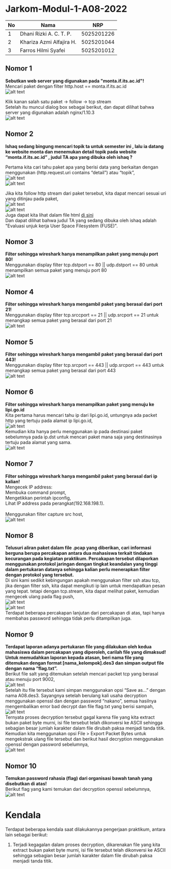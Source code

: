 # Jarkom-Modul-1-A08-2022

| **No** | **Nama**                   | **NRP**    |
| ------ | -------------------------- | ---------- |
| 1      | Dhani Rizki A. C. T. P.    | 5025201226 |
| 2      | Khariza Azmi Alfajira H.   | 5025201044 |
| 3      | Farros Hilmi Syafei        | 5025201012 |


## **Nomor 1**
**Sebutkan web server yang digunakan pada "monta.if.its.ac.id"!** <br>
Mencari paket dengan filter http.host == monta.if.its.ac.id <br>
![alt text](https://github.com/farroshsy/Jarkom-Modul-1-A08-2022/blob/main/assets%20modul%201/No.1/1a.png) <br>

Klik kanan salah satu paket → follow → tcp stream <br>
Setelah itu muncul dialog box sebagai berikut, dan dapat dilihat bahwa server yang digunakan adalah nginx/1.10.3 <br>
![alt text](https://github.com/farroshsy/Jarkom-Modul-1-A08-2022/blob/main/assets%20modul%201/No.1/1b.png) <br>


## **Nomor 2**
**Ishaq sedang bingung mencari topik ta untuk semester ini , lalu ia datang ke website monta dan menemukan detail topik pada website “monta.if.its.ac.id” , judul TA apa yang dibuka oleh ishaq ?** <br>

Pertama kita cari tahu paket apa yang berisi data yang berkaitan dengan menggunakan (http.request.uri contains “detail”) atau “topik”, <br>
![alt text](https://github.com/farroshsy/Jarkom-Modul-1-A08-2022/blob/main/assets%20modul%201/No.2/2a.png) <br>
![alt text](https://github.com/farroshsy/Jarkom-Modul-1-A08-2022/blob/main/assets%20modul%201/No.2/2b.png) <br>

Jika kita follow http stream dari paket tersebut, kita dapat mencari sesuai uri yang ditinjau pada paket, <br>
![alt text](https://github.com/farroshsy/Jarkom-Modul-1-A08-2022/blob/main/assets%20modul%201/No.2/2c.png) <br>
![alt text](https://github.com/farroshsy/Jarkom-Modul-1-A08-2022/blob/main/assets%20modul%201/No.2/2d.png) <br>
Juga dapat kita lihat dalam file html [di sini](https://github.com/farroshsy/Jarkom-Modul-1-A08-2022/blob/main/194.html) <br>
Dan dapat dilihat bahwa judul TA yang sedang dibuka oleh ishaq adalah "Evaluasi unjuk kerja User Space Filesystem (FUSE)". <br>

## **Nomor 3**
**Filter sehingga wireshark hanya menampilkan paket yang menuju port 80!** <br>
Menggunakan display filter tcp.dstport == 80 || udp.dstport == 80 untuk menampilkan semua paket yang menuju port 80 <br>
![alt text](https://github.com/farroshsy/Jarkom-Modul-1-A08-2022/blob/main/assets%20modul%201/No.3/3.png) <br>

## **Nomor 4**
**Filter sehingga wireshark hanya mengambil paket yang berasal dari port 21!** <br>
Menggunakan display filter tcp.srccport == 21 || udp.srcport == 21 untuk menangkap semua paket yang berasal dari port 21 <br>
![alt text](https://github.com/farroshsy/Jarkom-Modul-1-A08-2022/blob/main/assets%20modul%201/No.4/4.png) <br>

## **Nomor 5**
**Filter sehingga wireshark hanya mengambil paket yang berasal dari port 443!** <br>
Menggunakan display filter tcp.srcport == 443 || udp.srcport == 443 untuk menangkap semua paket yang berasal dari port 443 <br>
![alt text](https://github.com/farroshsy/Jarkom-Modul-1-A08-2022/blob/main/assets%20modul%201/No.5/5.png) <br>


## **Nomor 6**
**Filter sehingga wireshark hanya menampilkan paket yang menuju ke lipi.go.id** <br>
Kita pertama harus mencari tahu ip dari lipi.go.id, untungnya ada packet http yang tertuju pada alamat ip lipi.go.id, <br>
![alt text](https://github.com/farroshsy/Jarkom-Modul-1-A08-2022/blob/main/assets%20modul%201/No.6/6a.png) <br>
Kemudian kita hanya perlu menggunakan ip pada destinasi paket sebelumnya pada ip.dst untuk mencari paket mana saja yang destinasinya tertuju pada alamat yang sama. <br>
![alt text](https://github.com/farroshsy/Jarkom-Modul-1-A08-2022/blob/main/assets%20modul%201/No.6/6b.png) <br>

## **Nomor 7**
**Filter sehingga wireshark hanya mengambil paket yang berasal dari ip kalian!** <br>
Mengecek IP address: <br>
Membuka command prompt, <br>
Mengetikkan perintah ipconfig, <br>
Lihat IP address pada perangkat(192.168.198.1). <br>
<br>Menggunakan filter capture src host, <br>
![alt text](https://github.com/farroshsy/Jarkom-Modul-1-A08-2022/blob/main/assets%20modul%201/No.7/7.png) <br>

## **Nomor 8**
**Telusuri aliran paket dalam file .pcap yang diberikan, cari informasi berguna berupa percakapan antara dua mahasiswa terkait tindakan kecurangan pada kegiatan praktikum. Percakapan tersebut dilaporkan menggunakan protokol jaringan dengan tingkat keandalan yang tinggi dalam pertukaran datanya sehingga kalian perlu menerapkan filter dengan protokol yang tersebut.** <br>
Di sini kami sedikit kebingungan apakah menggunakan filter ssh atau tcp, jika dengan filter ssh, kita dapat mengikuti ip lain untuk mendapatkan pesan yang tepat. tetapi dengan tcp.stream, kita dapat melihat paket, kemudian mengecek ulang pada flag push, <br>
![alt text](https://github.com/farroshsy/Jarkom-Modul-1-A08-2022/blob/main/assets%20modul%201/No.8/8a.png) <br>
![alt text](https://github.com/farroshsy/Jarkom-Modul-1-A08-2022/blob/main/assets%20modul%201/No.8/8b.png) <br>
Terdapat beberapa percakapan lanjutan dari percakapan di atas, tapi hanya membahas password sehingga tidak perlu ditampilkan juga. <br>

## **Nomor 9**
**Terdapat laporan adanya pertukaran file yang dilakukan oleh kedua mahasiswa dalam percakapan yang diperoleh, carilah file yang dimaksud! Untuk memudahkan laporan kepada atasan, beri nama file yang ditemukan dengan format [nama_kelompok].des3 dan simpan output file dengan nama “flag.txt”.** <br>
Berikut file salt yang ditemukan setelah mencari packet tcp yang berasal atau menuju port 9002, <br>
![alt text](https://github.com/farroshsy/Jarkom-Modul-1-A08-2022/blob/main/assets%20modul%201/No.9/9a.png) <br>
Setelah itu file tersebut kami simpan menggunakan opsi “Save as…” dengan nama A08.des3. Sayangnya setelah berulang kali usaha decryption menggunakan openssl dan dengan password “nakano”, semua hasilnya mengembalikan error bad decrypt dan file flag.txt yang berisi sampah, <br>
![alt text](https://github.com/farroshsy/Jarkom-Modul-1-A08-2022/blob/main/assets%20modul%201/No.9/9b.png) <br>
Ternyata proses decryption tersebut gagal karena file yang kita extract bukan paket byte murni, isi file tersebut telah dikonversi ke ASCII sehingga sebagian besar jumlah karakter dalam file dirubah paksa menjadi tanda titik. Kemudian kita menggunakan opsi File > Export Packet Bytes untuk mengekstrak ulang file tersebut dan berikut hasil decryption menggunakan openssl dengan password sebelumnya, <br>
![alt text](https://github.com/farroshsy/Jarkom-Modul-1-A08-2022/blob/main/assets%20modul%201/No.9/9c.png) <br>

## **Nomor 10**
**Temukan password rahasia (flag) dari organisasi bawah tanah yang disebutkan di atas!** <br>
Berikut flag yang kami temukan dari decryption openssl sebelumnya, <br>
![alt text](https://github.com/farroshsy/Jarkom-Modul-1-A08-2022/blob/main/assets%20modul%201/No.10/10.png) <br>

# **Kendala**

Terdapat beberapa kendala saat dilakukannya pengerjaan praktikum, antara lain sebagai berikut:
1. Terjadi kegagalan dalam proses decryption, dikarenakan file yang kita extract bukan paket byte murni, isi file tersebut telah dikonversi ke ASCII sehingga sebagian besar jumlah karakter dalam file dirubah paksa menjadi tanda titik.
